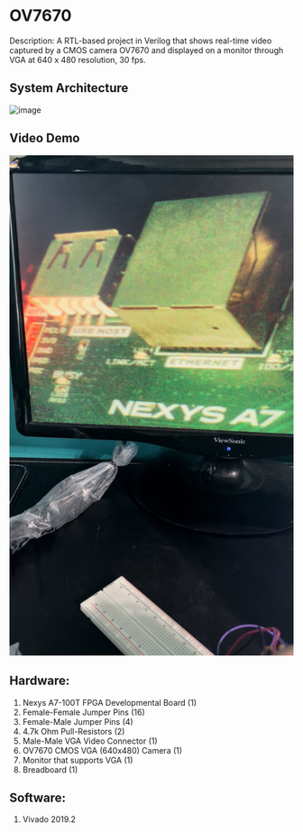# OV7670 
Description: A RTL-based project in Verilog that shows real-time video captured by a CMOS camera OV7670 and displayed on a monitor through VGA at 640 x 480 resolution, 30 fps.       
       
## System Architecture 
  ![image](https://github.com/amsacks/OV7670/blob/main/misc/OV7670_block_diagram.png)  
  
## Video Demo
  [![video](https://github.com/amsacks/FPGA-real-time-video-capture/blob/main/misc/youtube_ov7670_image.jpg)](https://youtube.com/shorts/bjaxS5tyzRs)    
  
## Hardware:    
1. Nexys A7-100T FPGA Developmental Board (1)
2. Female-Female Jumper Pins              (16)
3. Female-Male Jumper Pins                (4)
4. 4.7k Ohm Pull-Resistors                (2)
5. Male-Male VGA Video Connector          (1)
6. OV7670 CMOS VGA (640x480) Camera       (1)
7. Monitor that supports VGA              (1)
8. Breadboard                             (1)
  
## Software:  
1. Vivado 2019.2  
